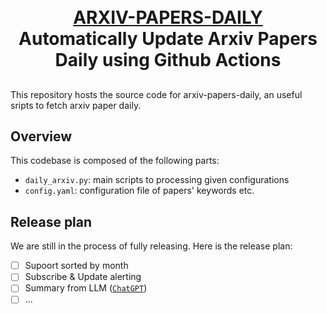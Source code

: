 <p align="center">
  <h1 align="center"><br><ins>ARXIV-PAPERS-DAILY</ins><br>Automatically Update Arxiv Papers Daily using Github Actions</h1>
 
</p>



##

This repository hosts the source code for arxiv-papers-daily, an useful sripts to fetch arxiv paper daily. 

## Overview

This codebase is composed of the following parts:

- `daily_arxiv.py`: main scripts to processing given configurations
- `config.yaml`: configuration file of papers' keywords etc.

## Release plan

 We are still in the process of fully releasing. Here is the release plan:

- [ ] Supoort sorted by month
- [ ] Subscribe & Update alerting
- [ ] Summary from LLM ([`ChatGPT`](https://chat.openai.com/chat))
- [ ] ...

